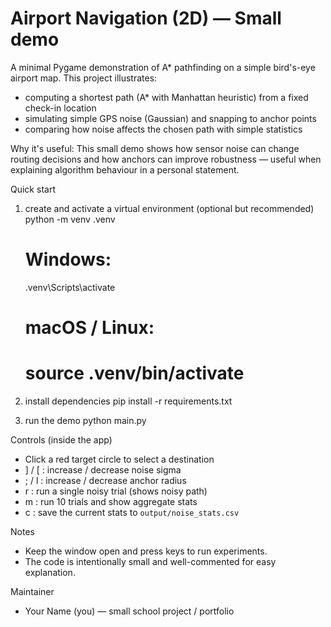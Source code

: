 # Airport Navigation (2D) — Small demo

A minimal Pygame demonstration of A* pathfinding on a simple bird's-eye airport map.
This project illustrates:
- computing a shortest path (A* with Manhattan heuristic) from a fixed check-in location
- simulating simple GPS noise (Gaussian) and snapping to anchor points
- comparing how noise affects the chosen path with simple statistics

Why it's useful:
This small demo shows how sensor noise can change routing decisions and how anchors can improve robustness — useful when explaining algorithm behaviour in a personal statement.

Quick start
1. create and activate a virtual environment (optional but recommended)
   python -m venv .venv
   # Windows:
   .venv\Scripts\activate
   # macOS / Linux:
   # source .venv/bin/activate

2. install dependencies
   pip install -r requirements.txt

3. run the demo
   python main.py

Controls (inside the app)
- Click a red target circle to select a destination
- ] / [ : increase / decrease noise sigma
- ; / l : increase / decrease anchor radius
- r : run a single noisy trial (shows noisy path)
- m : run 10 trials and show aggregate stats
- c : save the current stats to `output/noise_stats.csv`

Notes
- Keep the window open and press keys to run experiments.
- The code is intentionally small and well-commented for easy explanation.

Maintainer
- Your Name (you) — small school project / portfolio

